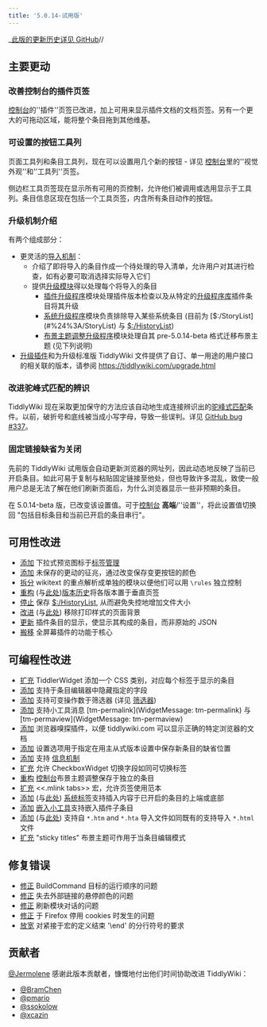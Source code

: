 ```yaml
---
title: '5.0.14-试用版'
---
```


_[此版的更新历史详见 GitHub](https:_github.com/Jermolene/TiddlyWiki5/compare/v5.0.13-beta...v5.0.14-beta)//

## 主要更动

### 改善控制台的插件页签

[控制台]($:/ControlPanel)的''插件''页签已改进，加上可用来显示插件文档的文档页签。另有一个更大的可拖动区域，能将整个条目拖到其他维基。

### 可设置的按钮工具列

页面工具列和条目工具列，现在可以设置用几个新的按钮 - 详见 [控制台]($:/ControlPanel)里的''视觉外观''和''工具列''页签。

侧边栏工具页签现在显示所有可用的页控制，允许他们被调用或选用显示于工具列。条目信息区现在包括一个工具页签，内含所有条目动作的按钮。

### 升级机制介绍

有两个组成部分：

* 更灵活的[导入机制](ImportMechanism)：
    * 介绍了即将导入的条目作成一个待处理的导入清单，允许用户对其进行检查，如有必要可取消选择实际导入它们
    * 提供[升级模块](UpgraderModules)得以处理每个将导入的条目
        * [插件升级程序]($:/core/modules/upgraders/plugins.js)模块处理插件版本检查以及从特定的[升级程序库](UpgradeLibrary)插件条目将其升级
        * [系统升级程序]($:/core/modules/upgraders/system.js)模块负责排除导入某些系统条目 (目前为 [$:/StoryList](#%24%3A/StoryList) 与 [$:/HistoryList](#%24%3A/HistoryList))
        * [布景主题调整升级程序]($:/core/modules/upgraders/themetweaks.js)模块处理自其 pre-5.0.14-beta 格式迁移布景主题 (见下列说明)
* [升级插件](UpgradePlugin)和为升级标准版 TiddlyWiki 文件提供了自订、单一用途的用户接口的相关联的版本，请参阅 <https://tiddlywiki.com/upgrade.html>

### 改进驼峰式匹配的辨识

TiddlyWiki 现在采取更加保守的方法应该自动地生成连接辨识出的[驼峰式匹配](CamelCase)条件。以前，破折号和底线被当成小写字母，导致一些误判。详见 [GitHub bug #337](https://github.com/Jermolene/TiddlyWiki5/issues/337)。

### 固定链接缺省为关闭

先前的 TiddlyWiki 试用版会自动更新浏览器的网址列，因此动态地反映了当前已开启条目。如此可易于复制与粘贴固定链接至他处，但也导致许多混乱，致使一般用户总是无法了解在他们刷新页面后，为什么浏览器显示一些非预期的条目。

在 5.0.14-beta 版，已改变该设置值。可于[控制台]($:/ControlPanel) **高端**/''设置''，将此设置值切换回 "包括目标条目和当前已开启的条目串行"。

## 可用性改进

* [添加](https://github.com/Jermolene/TiddlyWiki5/commit/f6d7d87a3d49f816ccc050bdf4a5394eed37dd51) 下拉式预览图标于[标签管理]($:/TagManager)
* [添加](https://github.com/Jermolene/TiddlyWiki5/commit/56945d91d327489478fc44dce5234ece35a01abb) 未保存的更动的征兆，通过改变保存变更按钮的颜色
* [拆分](https://github.com/Jermolene/TiddlyWiki5/commit/7aa6c7c06d8b5359f183e6b9f6f57cf89611cda8) wikitext 的重点解析成单独的模块以便他们可以用 `\rules` 独立控制
* [重构](https://github.com/Jermolene/TiddlyWiki5/commit/f43cd5ba9c6e5eda221ec738174e61e34fad2b8d) (与[此处](https://github.com/Jermolene/TiddlyWiki5/commit/a3de93b4eb8b108239b2e4b496308026e9e9eef8))[版本历史](ReleaseHistory)将各版本置于垂直页签
* [停止](https://github.com/Jermolene/TiddlyWiki5/commit/3ff7462afd5414b92680c6b6e67274be79233224) 保存 [$:/HistoryList](#%24%3A/HistoryList), 从而避免失控地增加文件大小
* [改进](https://github.com/Jermolene/TiddlyWiki5/commit/73cf1bfdb3cd238ac7800162f58d44a8bb60019b) (与[此处](https://github.com/Jermolene/TiddlyWiki5/commit/d5e4b9b5d1e7db5ad4d769433cc934ef08265f57)) 移除打印样式的页面背景
* [更新](https://github.com/Jermolene/TiddlyWiki5/commit/07f13b310d300631267936ad8bc55a338369afc0) 插件条目的显示，使显示其构成的条目，而非原始的 JSON
* [搬移](https://github.com/Jermolene/TiddlyWiki5/commit/799a5b059a40a51fdeb1dae7a0eb5bf8a79f5106) 全屏幕插件的功能于核心


## 可编程性改进

* [扩充](https://github.com/Jermolene/TiddlyWiki5/commit/c23f6af4b5c59f4d09dd8d6704e1939bb9d5b2d3) TiddlerWidget 添加一个 CSS 类别，对应每个标签于显示的条目
* [添加](https://github.com/Jermolene/TiddlyWiki5/commit/d357e1706c91d17a72fb19fedf43e57071fc7dd6) 支持于条目编辑器中隐藏指定的字段
* [添加](https://github.com/Jermolene/TiddlyWiki5/commit/be040ea8a2cc8962f1a28a313e4c9ebc2d5c0e31) 支持可变操作数于筛选器 (详见 [筛选器](Filters))
* [添加](https://github.com/Jermolene/TiddlyWiki5/commit/1f16ef6fa88b51d2dad7c8e57fcff014950a7442) 支持小工具消息 [tm-permalink](WidgetMessage: tm-permalink) 与 [tm-permaview](WidgetMessage: tm-permaview)
* [添加](https://github.com/Jermolene/TiddlyWiki5/tree/master/plugins/tiddlywiki/browser-sniff) 浏览器嗅探插件，以便 tiddlywiki.com 可以显示正确的特定浏览器的文档
* [添加](https://github.com/Jermolene/TiddlyWiki5/commit/ef67cc3fd9b267a522598abccdfbb93fbfca240c) 设置选项用于指定在用主从式版本设置中保存新条目的缺省位置
* [添加](https://github.com/Jermolene/TiddlyWiki5/commit/b4d47858e587c96f3a68cc28cffff181ec45f55f) 支持 [信息机制](InfoMechanism)
* [扩充](https://github.com/Jermolene/TiddlyWiki5/commit/f08f57c5d24eb0146ac2cb77472a5fc5f135f1e9) 允许 CheckboxWidget 切换字段如同可切换标签
* [重构](https://github.com/Jermolene/TiddlyWiki5/commit/21c137a66c37f010b36697bb6bed5321138fbb9f) [控制台]($:/ControlPanel)布景主题调整保存于独立的条目
* [扩充](https://github.com/Jermolene/TiddlyWiki5/commit/e18d8a88661a1c2caa1b722841747c75ca6af437) <<.mlink tabs>> 宏，允许页签使用范本
* [添加](https://github.com/Jermolene/TiddlyWiki5/commit/91acad0f7ce8637945a953dfcb122cd31292626d) (与[此处](https://github.com/Jermolene/TiddlyWiki5/commit/8612bc4006e717e4fa3c562fa72a85650206b66f)) [系统标签](SystemTags)支持插入内容于已开启的条目的上端或底部
* [添加](https://github.com/Jermolene/TiddlyWiki5/commit/f793816dfa687ae7791143b33487fd5f95f3265c) [嵌入小工具](TranscludeWidget)支持嵌入插件子条目
* [添加](https://github.com/Jermolene/TiddlyWiki5/commit/c73853288c5b4b0716da94fea2f2edec09345643) (与[此处](https://github.com/Jermolene/TiddlyWiki5/commit/08f775eac8cb053d08c1c561e65a5eeb87c4c6b6)) 支持自 `*.htm` and `*.hta` 导入文件如同既有的支持导入 `*.html` 文件
* [扩充](https://github.com/Jermolene/TiddlyWiki5/commit/73d7e85e11c7732080ca8bc4321ebb12afbac09c) "sticky titles" 布景主题可作用于当条目编辑模式

## 修复错误

* [修正](https://github.com/Jermolene/TiddlyWiki5/commit/5b3b62f93da4b7b19e24ccf72d9ce20b9edce6d5) BuildCommand 目标的运行顺序的问题
* [修正](https://github.com/Jermolene/TiddlyWiki5/commit/d93da81671a704377209fc1871425c3a7c5db35a) 失去外部链接的悬停颜色的问题
* [修正](https://github.com/Jermolene/TiddlyWiki5/commit/465f4ac46903070759a572d183c498c5579cb922) 刷新模块对话的问题
* [修正](https://github.com/Jermolene/TiddlyWiki5/commit/3351ae7e29cbf3bed6fc1925ef33664bcc59fef5) 于 Firefox 停用 cookies 时发生的问题
* [放宽](https://github.com/Jermolene/TiddlyWiki5/commit/5260899d8b090e8886e41e3aa770fdcf5967ad8c) 对紧接于宏的定义结束 '\end' 的分行符号的要求

## 贡献者

[@Jermolene](https://github.com/Jermolene) 感谢此版本贡献者，慷慨地付出他们时间协助改进 TiddlyWiki：

* [@BramChen](https://github.com/BramChen) 
* [@pmario](https://github.com/pmario)
* [@ssokolow](https://github.com/ssokolow)
* [@xcazin](https://github.com/xcazin)